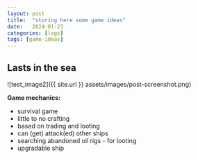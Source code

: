 ```yaml
---
layout: post
title:  "storing here some game ideas"
date:   2024-01-23
categories: [logs]
tags: [game-ideas]
---
```


## Lasts in the sea

![test_image2]({{ site.url }} assets/images/post-screenshot.png)

**Game mechanics:**

- survival game
- little to no crafting
- based on trading and looting
- can (get) attack(ed) other ships
- searching abandoned oil rigs - for looting
- upgradable ship
  